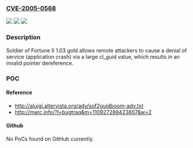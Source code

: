 ### [CVE-2005-0568](https://cve.mitre.org/cgi-bin/cvename.cgi?name=CVE-2005-0568)
![](https://img.shields.io/static/v1?label=Product&message=n%2Fa&color=blue)
![](https://img.shields.io/static/v1?label=Version&message=n%2Fa&color=blue)
![](https://img.shields.io/static/v1?label=Vulnerability&message=n%2Fa&color=brighgreen)

### Description

Soldier of Fortune II 1.03 gold allows remote attackers to cause a denial of service (application crash) via a large cl_guid value, which results in an invalid pointer dereference.

### POC

#### Reference
- http://aluigi.altervista.org/adv/sof2guidboom-adv.txt
- http://marc.info/?l=bugtraq&m=110927288423807&w=2

#### Github
No PoCs found on GitHub currently.

